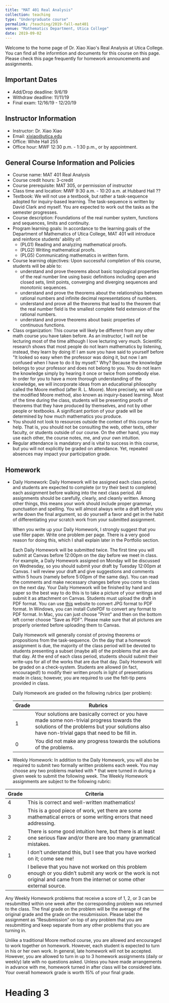 ```yaml
---
title: "MAT 401 Real Analysis"
collection: teaching
type: "Undergraduate course"
permalink: /teaching/2019-fall-mat401
venue: "Mathematics Department, Utica College"
date: 2019-09-02
---
```


Welcome to the home page of Dr. Xiao Xiao's Real Analysis at Utica College. You can find all the informtion and documents for this course on this page. Please check this page frequently for homework announcements and assignments.

## Important Dates

 * Add/Drop deadline: 9/6/19
 * Withdraw deadline: 11/11/19
 * Final exam: 12/16/19 - 12/20/19

## Instructor Information

 * Instructor: Dr. Xiao Xiao
 * Email: xixiao@utica.edu
 * Office: White Hall 255
 * Office hour: MWF 12:30 p.m. - 1:30 p.m., or by appointment.

## General Course Information and Policies

 * Course name: MAT 401 Real Analysis
 * Course credit hours: 3-credit
 * Course prerequisite: MAT 305, or permission of instructor
 * Class time and location: MWF 9:30 a.m. - 10:20 a.m. at Hubbard Hall ??
 * Textbook: We will not use a textbook, but rather a task-sequence adopted for inquiry-based learning. The task-sequence is written by David Clark and myself. You are expected to work out the tasks as the semester progresses.
 * Course description: Foundations of the real number system, functions and sequences, limits and continuity.
 * Program learning goals: In accordance to the learning goals of the Department of Mathematics of Utica College, MAT 401 will introduce and reinforce students' ability of:
   * (PLG1) Reading and analyzing mathematical proofs.
   * (PLG2) Writing mathematical proofs.
   * (PLG5) Communicating mathematics in written form.
 * Course learning objectives: Upon successful completion of this course, students will be able to:
   * understand and prove theorems about basic topological properties of the real number line using basic definitions including open and closed sets, limit points, converging and diverging sequences and monotonic sequences.
   * understand and prove the theorems about the relationships between rational numbers and infinite decimal representations of numbers.
   * understand and prove all the theorems that lead to the theorem that the real number field is the smallest complete field extension of the rational numbers.
   * understand and prove theorems about basic properties of continuous functions.
 * Class organization: This course will likely be different from any other math course you have taken before. As an instructor, I will not be lecturing most of the time although I love lecturing very much. Scientific research shows that most people do not learn mathematics by listening, instead, they learn by doing it! I am sure you have said to yourself before "It looked so easy when the professor was doing it, but now I am confused when I have to do it by myself." Why? Because the knowledge belongs to your professor and does not belong to you. You do not learn the knowledge simply by hearing it once or twice from somebody else. In order for you to have a more thorough understanding of the knowledge, we will incorporate ideas from an educational philosophy called the Moore method (after R. L. Moore). More precisely, we will use the modified Moore method, also known as inquiry-based learning. Most of the time during the class, students will be presenting proofs of theorems that they have produced by themselves, and not by other people or textbooks. A significant portion of your grade will be determined by how much mathematics you produce.
 * You should not look to resources outside the context of this course for help. That is, you should not be consulting the web, other texts, other faculty, or students outside of our course. On the other hand, you may use each other, the course notes, me, and your own intuition.
 * Regular attendance is mandatory and is vital to success in this course, but you will not explicitly be graded on attendance. Yet, repeated absences may impact your participation grade.

## Homework
 * Daily Homework: Daily Homework will be assigned each class period, and students are expected to complete (or try their best to complete) each assignment before walking into the next class period. All assignments should be carefully, clearly, and cleanly written. Among other things, this means your work should include proper grammar, punctuation and spelling. You will almost always write a draft before you write down the final argument, so do yourself a favor and get in the habit of differentiating your scratch work from your submitted assignment.

   When you write up your Daily Homework, I strongly suggest that you use filler paper. Write one problem per page. There is a very good reason for doing this, which I shall explain later in the Portfolio section.

    Each Daily Homework will be submitted twice. The first time you will submit at Canvas before 12:00pm on the day before we meet in class. For example, a Daily Homework assigned on Monday will be discussed on Wednesday, so you should submit your draft by Tuesday 12:00pm at Canvas. I will review your draft and give suggestions and comments within 5 hours (namely before 5:00pm of the same day). You can read the comments and make necessary changes before you come to class on the next day. Your Daily Homework will be finished by hand and paper so the best way to do this is to take a picture of your writings and submit it as attachment on Canvas. Students must upload the draft in PDF format. You can use [this](https://www.convert-jpg-to-pdf.net/) website to convert JPG format to PDF format. In Windows, you can install CutePDF to convert any format to PDF format. In Mac, you can just choose "Print" and then on the bottom left corner choose "Save as PDF". Please make sure that all pictures are properly oriented before uploading them to Canvas.
 
    Daily Homework will generally consist of proving theorems or propositions from the task-sequence. On the day that a homework assignment is due, the majority of the class period will be devoted to students presenting a subset (maybe all) of the problems that are due that day. At the end of each class period, students should submit their write-ups for all of the works that are due that day. Daily Homework will be graded on a check-system. Students are allowed (in fact, encouraged!) to modify their written proofs in light of presentations made in class; however, you are required to use the felt-tip pens provided in class.

    Daily Homework are graded on the following rubrics (per problem): 

    | Grade |                                                                                          Rubrics                                                                                             |
    | ----- | -------------------------------------------------------------------------------------------------------------------------------------------------------------------------------------------- |
    |   1   | Your solutions are basically correct or you have made some non-trivial progress towards the solutions of the problems but your solutions also have non-trivial gaps that need to be fill in. |
    |   0   | You did not make any progress towards the solutions of the problems.                                                                                                                         |

 * Weekly Homework: In addition to the Daily Homework, you will also be required to submit two formally written problems each week. You may choose any two problems marked with * that were turned in during a given week to submit the following week. The Weekly Homework assignments are subject to the following rubric:

| Grade |	                                                                           Criteria                                                                                      |
| ----- | -------------------------------------------------------------------------------------------------------------------------------------------------------------------------------|
|   4   | This is correct and well-written mathematics!                                                                                                                                  |
|   3 	| This is a good piece of work, yet there are some mathematical errors or some writing errors that need addressing.                                                              |
|   2 	| There is some good intuition here, but there is at least one serious flaw and/or there are too many grammatical mistakes.                                                      |
|   1 	| I don’t understand this, but I see that you have worked on it; come see me!                                                                                                   |
|   0 	| I believe that you have not worked on this problem enough or you didn’t submit any work or the work is not original and came from the internet or some other external source. |

Any Weekly Homework problems that receive a score of 1, 2, or 3 can be resubmitted within one week after the corresponding problem was returned to the class. The final grade on the problem will be the average of the original grade and the grade on the resubmission. Please label the assignment as “Resubmission” on top of any problem that you are resubmitting and keep separate from any other problems that you are turning in.

Unlike a traditional Moore method course, you are allowed and encouraged to work together on homework. However, each student is expected to turn in his or her own work. In general, late homework will not be accepted. However, you are allowed to turn in up to 3 homework assignments (daily or weekly) late with no questions asked. Unless you have made arrangements in advance with me, homework turned in after class will be considered late. Your overall homework grade is worth 15% of your final grade.

Heading 3
======
